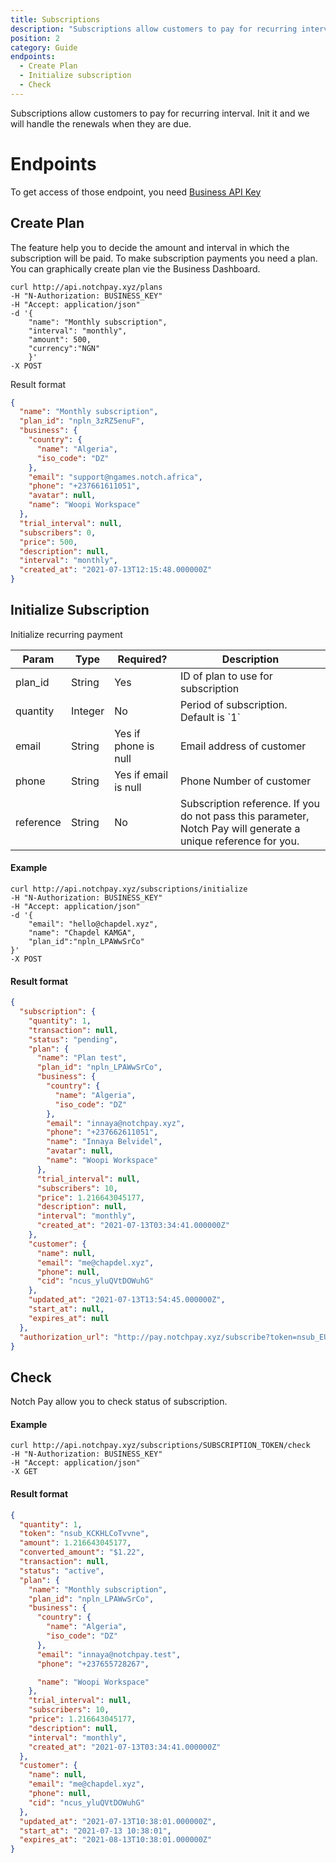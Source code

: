 ```yaml
---
title: Subscriptions
description: "Subscriptions allow customers to pay for recurring interval."
position: 2
category: Guide
endpoints:
  - Create Plan
  - Initialize subscription
  - Check
---
```


Subscriptions allow customers to pay for recurring interval. Init it and we will handle the renewals when they are due.

# Endpoints

<list :items="endpoints"></list>

<alert type="warning">

To get access of those endpoint, you need [Business API Key](https://business.notchpay.xyz/settings/apis-webhooks)

</alert>

## Create Plan

The feature help you to decide the amount and interval in which the subscription will be paid. To make subscription payments you need a plan.
You can graphically create plan vie the Business Dashboard.

<code-group>
  <code-block label="cURL" active>

```cURL
curl http://api.notchpay.xyz/plans
-H "N-Authorization: BUSINESS_KEY"
-H "Accept: application/json"
-d '{
    "name": "Monthly subscription",
    "interval": "monthly",
    "amount": 500,
    "currency":"NGN"
    }'
-X POST
```

  </code-block>
  
</code-group>

Result format

```json
{
  "name": "Monthly subscription",
  "plan_id": "npln_3zRZ5enuF",
  "business": {
    "country": {
      "name": "Algeria",
      "iso_code": "DZ"
    },
    "email": "support@ngames.notch.africa",
    "phone": "+237661611051",
    "avatar": null,
    "name": "Woopi Workspace"
  },
  "trial_interval": null,
  "subscribers": 0,
  "price": 500,
  "description": null,
  "interval": "monthly",
  "created_at": "2021-07-13T12:15:48.000000Z"
}
```

## Initialize Subscription

Initialize recurring payment

<table>
<thead>
<tr>
<th>Param</th>
<th>Type</th>
<th>Required?</th>
<th>Description</th>
</tr>
</thead>
<tbody>
<tr>
<td>plan_id</td>
<td>String</td>
<td>Yes</td>
<td>ID of plan to use for subscription</td>
</tr>
<tr>
<td>quantity</td>
<td>Integer</td>
<td>No</td>
<td>Period of subscription. Default is `1`</td>
</tr>
<tr>
<td>email</td>
<td>String</td>
<td>Yes if phone is null</td>
<td>Email address of customer</td>
</tr>
<tr>
<td>phone</td>
<td>String</td>
<td>Yes if email is null</td>
<td>Phone Number of customer</td>
</tr>
<tr>
<td>reference</td>
<td>String</td>
<td>No</td>
<td>Subscription reference. If you do not pass this parameter, Notch Pay will generate a unique reference for you.</td>
</tr>
</tbody>
</table>

#### Example

<code-group>
  <code-block label="cURL" active>

```cURL
curl http://api.notchpay.xyz/subscriptions/initialize
-H "N-Authorization: BUSINESS_KEY"
-H "Accept: application/json"
-d '{
    "email": "hello@chapdel.xyz",
    "name": "Chapdel KAMGA",
    "plan_id":"npln_LPAWwSrCo"
}'
-X POST
```

  </code-block>
</code-group>

#### Result format

```json
{
  "subscription": {
    "quantity": 1,
    "transaction": null,
    "status": "pending",
    "plan": {
      "name": "Plan test",
      "plan_id": "npln_LPAWwSrCo",
      "business": {
        "country": {
          "name": "Algeria",
          "iso_code": "DZ"
        },
        "email": "innaya@notchpay.xyz",
        "phone": "+237662611051",
        "name": "Innaya Belvidel",
        "avatar": null,
        "name": "Woopi Workspace"
      },
      "trial_interval": null,
      "subscribers": 10,
      "price": 1.216643045177,
      "description": null,
      "interval": "monthly",
      "created_at": "2021-07-13T03:34:41.000000Z"
    },
    "customer": {
      "name": null,
      "email": "me@chapdel.xyz",
      "phone": null,
      "cid": "ncus_yluQVtDOWuhG"
    },
    "updated_at": "2021-07-13T13:54:45.000000Z",
    "start_at": null,
    "expires_at": null
  },
  "authorization_url": "http://pay.notchpay.xyz/subscribe?token=nsub_EURSya75KjyF"
}
```

## Check

Notch Pay allow you to check status of subscription.

#### Example

<code-group>
  <code-block label="cURL" active>

```cURL
curl http://api.notchpay.xyz/subscriptions/SUBSCRIPTION_TOKEN/check
-H "N-Authorization: BUSINESS_KEY"
-H "Accept: application/json"
-X GET
```

  </code-block>
</code-group>

#### Result format

```json
{
  "quantity": 1,
  "token": "nsub_KCKHLCoTvvne",
  "amount": 1.216643045177,
  "converted_amount": "$1.22",
  "transaction": null,
  "status": "active",
  "plan": {
    "name": "Monthly subscription",
    "plan_id": "npln_LPAWwSrCo",
    "business": {
      "country": {
        "name": "Algeria",
        "iso_code": "DZ"
      },
      "email": "innaya@notchpay.test",
      "phone": "+237655728267",

      "name": "Woopi Workspace"
    },
    "trial_interval": null,
    "subscribers": 10,
    "price": 1.216643045177,
    "description": null,
    "interval": "monthly",
    "created_at": "2021-07-13T03:34:41.000000Z"
  },
  "customer": {
    "name": null,
    "email": "me@chapdel.xyz",
    "phone": null,
    "cid": "ncus_yluQVtDOWuhG"
  },
  "updated_at": "2021-07-13T10:38:01.000000Z",
  "start_at": "2021-07-13 10:38:01",
  "expires_at": "2021-08-13T10:38:01.000000Z"
}
```
